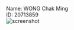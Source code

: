 Name: WONG Chak Ming<br />
ID: 20713859<br />
<img src="/Users/ming/eclipse-workspace/Lab1/screenshot.jpg" alt="screenshot" title="Git History">